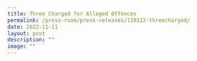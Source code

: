```yaml
---
title: Three Charged for Alleged Offences
permalink: /press-room/press-releases/110122-threecharged/
date: 2022-11-11
layout: post
description: ""
image: ""
---
```

